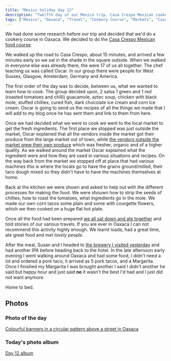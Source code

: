 ```yaml
---
title: "Mexico holiday day 12"
description: "Twelfth day of our Mexico trip, Casa Crespo Mexican cookery course"
tags: ["Mexico", "Oaxaca", "Travel", "Cookery Course", "Markets", "Casa Crespo"]
---
```


We had done some research before our trip and decided that we'd do a cookery course in Oaxaca. We decided to do the [Casa Crespo Mexican food course](https://casacrespo.com/clases-de-cocina/).

We walked up the road to Casa Crespo, about 15 minutes, and arrived a few minutes early so we sat in the shade in the square outside. When we walked in everyone else was already there, the were 17 of us all together. The chef teaching us was called Oscar. In our group there were people for West Sussex, Glasgow, Amsterdam, Germany and America.

The first order of the day was to decide, between us, what we wanted to learn how to cook. The group decided upon, 2 salsa 1 green and 1 red (roasted tomatoes and chilli) guacamole, aztec soup, chicken with black mole, stuffed chillies, cured fish, dark chocolate ice cream and corn ice cream. Oscar is going to send us the recipes of all the things we made that I will add to my blog once he has sent them and link to them from here.

Once we had decided what we were to cook we went to the local market to get the fresh ingredients. The first place we stopped was just outside the market, Oscar explained that all the vendors inside the market got their produce from the large market out of town, while [the vendors outside the market grew their own produce](https://flickr.com/photos/dletorey/53662313261/in/album-72177720316297352/lightbox/) which was fresher, organic and of a higher quality. As we walked around the market Oscar explained what the ingredient were and how they are used in various situations and recipes. On the way back from the market we stopped off at place that had various machines this is where the locals go to have the grains ground/milled, their taco dough mixed so they didn't have to have the machines themselves at home.

Back at the kitchen we were shown and asked to help out with the different processes for making the food. We were shouwn how to strip the seeds of chillies, how to roast the tomatoes, what ingredients go in the mole. We made our own corn tacos some plain and some with courgette flowers, which we then cooked on a huge flat hot plate.

Once all the food had been prepared [we all sat down and ate together](https://flickr.com/photos/dletorey/53661440772/in/album-72177720316297352/lightbox/) and told stories of our various travels. If you are ever in Oaxaca I can not recommend this activity highly enough. We learnt loads, had a great time, ate great food and _met lovely people_.

After the meal, Susan and I headed to [the brewery I visited yesterday](/leets/mexico-day-11) and had another IPA before heading back to the hotel. In the late afternoon early evening I went walking around Oaxaca and had some food, I didn't need a lot and ordered a pork taco, it arrived as 5 pork tacos, and a Margarita. Once I finished my Margarita I was brought another I said I didn't another he said but happy hour and just said **no** it wasn't the best I'd had and I just did not want anymore.

Home to bed.

## Photos

### Photo of the day

[Colourful banners in a circular pattern above a street in Oaxaca](https://flickr.com/photos/dletorey/53662311616/in/album-72177720316302496/lightbox/)

### Today's photo album

[Day 12 album](https://flickr.com/photos/dletorey/albums/72177720316302496/with/53661439207)
